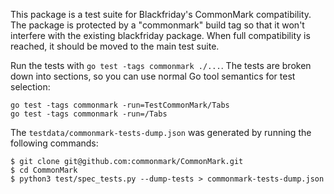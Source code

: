 This package is a test suite for Blackfriday's CommonMark compatibility.  The
package is protected by a "commonmark" build tag so that it won't interfere with
the existing blackfriday package.  When full compatibility is reached, it should
be moved to the main test suite.

Run the tests with `go test -tags commonmark ./...`.  The tests are broken down
into sections, so you can use normal Go tool semantics for test selection:

```
go test -tags commonmark -run=TestCommonMark/Tabs
go test -tags commonmark -run=/Tabs
```

The `testdata/commonmark-tests-dump.json` was generated by running the following
commands:

```
$ git clone git@github.com:commonmark/CommonMark.git
$ cd CommonMark
$ python3 test/spec_tests.py --dump-tests > commonmark-tests-dump.json
```
